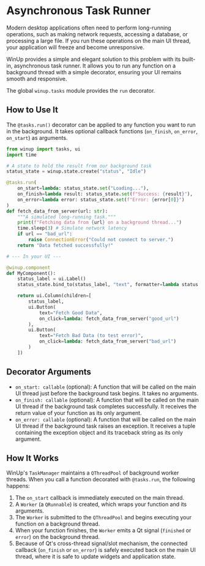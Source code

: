 # Asynchronous Task Runner

Modern desktop applications often need to perform long-running operations, such as making network requests, accessing a database, or processing a large file. If you run these operations on the main UI thread, your application will freeze and become unresponsive.

WinUp provides a simple and elegant solution to this problem with its built-in, asynchronous task runner. It allows you to run any function on a background thread with a simple decorator, ensuring your UI remains smooth and responsive.

The global `winup.tasks` module provides the `run` decorator.

## How to Use It

The `@tasks.run()` decorator can be applied to any function you want to run in the background. It takes optional callback functions (`on_finish`, `on_error`, `on_start`) as arguments.

```python
from winup import tasks, ui
import time

# A state to hold the result from our background task
status_state = winup.state.create("status", "Idle")

@tasks.run(
    on_start=lambda: status_state.set("Loading..."),
    on_finish=lambda result: status_state.set(f"Success: {result}"),
    on_error=lambda error: status_state.set(f"Error: {error[0]}")
)
def fetch_data_from_server(url: str):
    """A simulated long-running task."""
    print(f"Fetching data from {url} on a background thread...")
    time.sleep(3) # Simulate network latency
    if url == "bad_url":
        raise ConnectionError("Could not connect to server.")
    return "Data fetched successfully!"

# --- In your UI ---

@winup.component
def MyComponent():
    status_label = ui.Label()
    status_state.bind_to(status_label, "text", formatter=lambda status: f"Status: {status}")

    return ui.Column(children=[
        status_label,
        ui.Button(
            text="Fetch Good Data",
            on_click=lambda: fetch_data_from_server("good_url")
        ),
        ui.Button(
            text="Fetch Bad Data (to test error)",
            on_click=lambda: fetch_data_from_server("bad_url")
        )
    ])
```

## Decorator Arguments

- `on_start: callable` (optional): A function that will be called on the main UI thread just before the background task begins. It takes no arguments.
- `on_finish: callable` (optional): A function that will be called on the main UI thread if the background task completes successfully. It receives the return value of your function as its only argument.
- `on_error: callable` (optional): A function that will be called on the main UI thread if the background task raises an exception. It receives a tuple containing the exception object and its traceback string as its only argument.

## How It Works

WinUp's `TaskManager` maintains a `QThreadPool` of background worker threads. When you call a function decorated with `@tasks.run`, the following happens:
1.  The `on_start` callback is immediately executed on the main thread.
2.  A `Worker` (a `QRunnable`) is created, which wraps your function and its arguments.
3.  The `Worker` is submitted to the `QThreadPool` and begins executing your function on a background thread.
4.  When your function finishes, the `Worker` emits a Qt signal (`finished` or `error`) on the background thread.
5.  Because of Qt's cross-thread signal/slot mechanism, the connected callback (`on_finish` or `on_error`) is safely executed back on the main UI thread, where it is safe to update widgets and application state. 